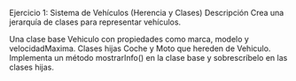 Ejercicio 1: Sistema de Vehículos (Herencia y Clases)
Descripción
Crea una jerarquía de clases para representar vehículos.

Una clase base Vehiculo con propiedades como marca, modelo y velocidadMaxima.
Clases hijas Coche y Moto que hereden de Vehiculo.
Implementa un método mostrarInfo() en la clase base y sobrescríbelo en las clases hijas.